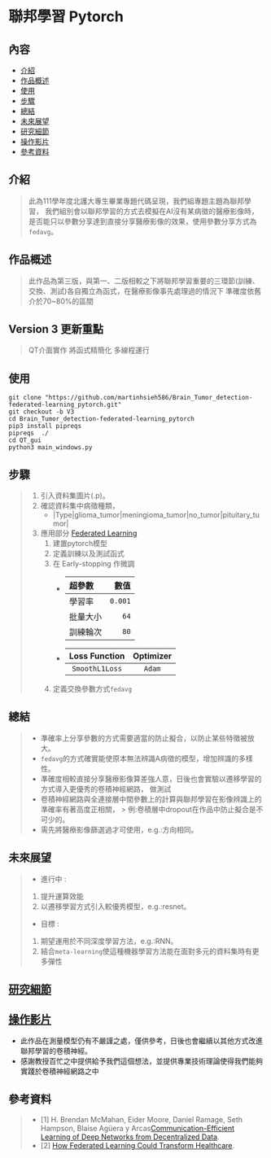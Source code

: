 # 聯邦學習  Pytorch

## 內容
- [介紹](#介紹)
- [作品概述](#作品概述)
- [使用](#使用)
- [步驟](#步驟)
- [總結](#總結)
- [未來展望](#未來展望)
- [研究細節](#研究細節)
- [操作影片](#操作影片)
- [參考資料](#參考資料)

## 介紹
> 此為111學年度北護大專生畢業專題代碼呈現，我們組專題主題為聯邦學習，
> 我們組別會以聯邦學習的方式去模擬在AI沒有某病徵的醫療影像時，
> 是否能只以參數分享達到直接分享醫療影像的效果，使用參數分享方式為`fedavg`。


## 作品概述
> 此作品為第三版，與第一、二版相較之下將聯邦學習重要的三環節(訓練、交換、測試)各自獨立為函式，在醫療影像事先處理過的情況下
> 準確度依舊介於70~80%的區間

## Version 3 更新重點
> QT介面實作
> 將函式精簡化
> 多線程運行

## 使用
    git clone "https://github.com/martinhsieh586/Brain_Tumor_detection-federated-learning_pytorch.git"
    git checkout -b V3
    cd Brain_Tumor_detection-federated-learning_pytorch
    pip3 install pipreqs
    pipreqs  ./
    cd QT_gui
    python3 main_windows.py

## 步驟
> 1. 引入資料集圖片(.p)。
> 2. 確認資料集中病徵種類，
>    - |Type|glioma_tumor|meningioma_tumor|no_tumor|pituitary_tumor|
> 3. 應用部分 [Federated Learning](federal_learning_cnn_pytorch_brain.ipynb)
>    1. 建置pytorch模型
>    2. 定義訓練以及測試函式
>    3. 在 Early-stopping 作微調
>       - |超參數|數值|
>         |:-|-:|
>         |學習率|`0.001`|
>         |批量大小|`64`|
>         |訓練輪次|`80`|
>       - |Loss Function|Optimizer|
>         |:-:|:-:|
>         |`SmoothL1Loss`|`Adam`|
>    4. 定義交換參數方式`fedavg`

## 總結
> - 準確率上分享參數的方式需要適當的防止擬合，以防止某些特徵被放大。
> - `fedavg`的方式確實能使原本無法辨識A病徵的模型，增加辨識的多樣性。
> - 準確度相較直接分享醫療影像算差強人意，日後也會實驗以遷移學習的方式導入更優秀的卷積神經網路，
> 做測試
> - 卷積神經網路與全連接層中間參數上的計算與聯邦學習在影像辨識上的準確率有著高度正相關，
    > 例:卷積層中dropout在作品中防止擬合是不可少的。
> - 需先將醫療影像篩選過才可使用，e.g.:方向相同。

## 未來展望
> - 進行中 :
> 1. 提升運算效能
> 2. 以遷移學習方式引入較優秀模型，e.g.:resnet。
> - 目標 :
> 1. 期望運用於不同深度學習方法，e.g.:RNN。
> 2. 結合`meta-learning`使這種機器學習方法能在面對多元的資料集時有更多彈性

## [研究細節](research_pdf/federated_learning.pdf)
## [操作影片](https://drive.google.com/file/d/14Uv8c9YyQZhhKF9m0wBF27JEGPzrPypT/view?usp=sharing)

- 此作品在測量模型仍有不嚴謹之處，僅供參考，日後也會繼續以其他方式改進聯邦學習的卷積神經。
- 感謝教授百忙之中提供給予我們這個想法，並提供專業技術理論使得我們能夠實踐於卷積神經網路之中

## 參考資料
> - [1] H. Brendan McMahan, Eider Moore, Daniel Ramage, Seth Hampson, Blaise Agüera y Arcas[Communication-Efficient Learning of Deep Networks from Decentralized Data](https://arxiv.org/abs/1602.05629).
> - [2] [How Federated Learning Could Transform Healthcare](https://builtin.com/machine-learning/federated-learning).